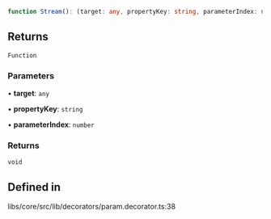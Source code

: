 ```ts
function Stream(): (target: any, propertyKey: string, parameterIndex: number) => void
```

## Returns

`Function`

### Parameters

• **target**: `any`

• **propertyKey**: `string`

• **parameterIndex**: `number`

### Returns

`void`

## Defined in

libs/core/src/lib/decorators/param.decorator.ts:38
